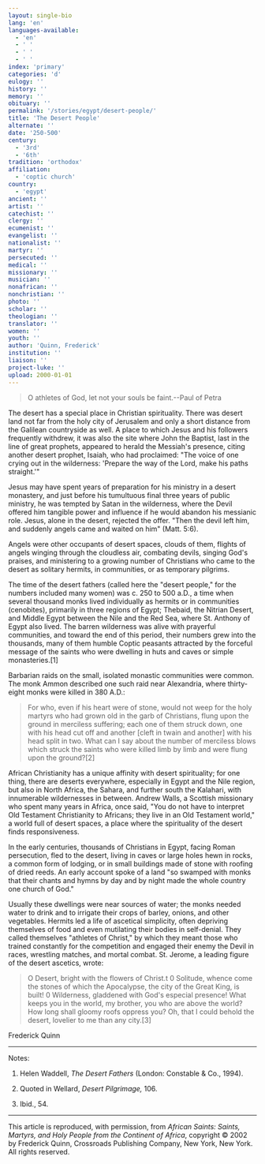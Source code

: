 ```yaml
---
layout: single-bio
lang: 'en'
languages-available:
  - 'en'
  - ' '
  - ' '
  - ' '
index: 'primary'
categories: 'd'
eulogy: ''
history: ''
memory: ''
obituary: ''
permalink: '/stories/egypt/desert-people/'
title: 'The Desert People'
alternate: ''
date: '250-500'
century:
  - '3rd'
  - '6th'
tradition: 'orthodox'
affiliation:
  - 'coptic church'
country:
  - 'egypt'
ancient: ''
artist: ''
catechist: ''
clergy: ''
ecumenist: ''
evangelist: ''
nationalist: ''
martyr: ''
persecuted: ''
medical: ''
missionary: ''
musician: ''
nonafrican: ''
nonchristian: ''
photo: ''
scholar: ''
theologian: ''
translator: ''
women: ''
youth: ''
author: 'Quinn, Frederick'
institution: ''
liaison: ''
project-luke: ''
upload: 2000-01-01
---
```



> O athletes of God, let not your souls be faint.--Paul of Petra

The desert has a special place in Christian spirituality. There was desert land not far from the holy city of Jerusalem and only a short distance from the Galilean countryside as well. A place to which Jesus and his followers frequently withdrew, it was also the site where John the Baptist, last in the line of great prophets, appeared to herald the Messiah's presence, citing another desert prophet, Isaiah, who had proclaimed: "The voice of one crying out in the wilderness: 'Prepare the way of the Lord, make his paths straight.'"

Jesus may have spent years of preparation for his ministry in a desert monastery, and just before his tumultuous final three years of public ministry, he was tempted by Satan in the wilderness, where the Devil offered him tangible power and influence if he would abandon his messianic role. Jesus, alone in the desert, rejected the offer. "Then the devil left him, and suddenly angels came and waited on him" (Matt. 5:6).

Angels were other occupants of desert spaces, clouds of them, flights of angels winging through the cloudless air, combating devils, singing God's praises, and ministering to a growing number of Christians who came to the desert as solitary hermits, in communities, or as temporary pilgrims.

The time of the desert fathers (called here the "desert people," for the numbers included many women) was c. 250 to 500 a.D., a time when several thousand monks lived individually as hermits or in communities (cenobites), primarily in three regions of Egypt; Thebaid, the Nitrian Desert, and Middle Egypt between the Nile and the Red Sea, where St. Anthony of Egypt also lived. The barren wilderness was alive with prayerful communities, and toward the end of this period, their numbers grew into the thousands, many of them humble Coptic peasants attracted by the forceful message of the saints who were dwelling in huts and caves or simple monasteries.[1]

Barbarian raids on the small, isolated monastic communities were common. The monk Ammon described one such raid near Alexandria, where thirty-eight monks were killed in 380 A.D.:

> For who, even if his heart were of stone, would not weep for the holy martyrs who had grown old in the garb of Christians, flung upon the ground in merciless suffering; each one of them struck down, one with his head cut off and another [cleft in twain and another] with his head split in two. What can I say about the number of merciless blows which struck the saints who were killed limb by limb and were flung upon the ground?[2]

African Christianity has a unique affinity with desert spirituality; for one thing, there are deserts everywhere, especially in Egypt and the Nile region, but also in North Africa, the Sahara, and further south the Kalahari, with innumerable wildernesses in between. Andrew Walls, a Scottish missionary who spent many years in Africa, once said, "You do not have to interpret Old Testament Christianity to Africans; they live in an Old Testament world," a world full of desert spaces, a place where the spirituality of the desert finds responsiveness.

In the early centuries, thousands of Christians in Egypt, facing Roman persecution, fled to the desert, living in caves or large holes hewn in rocks, a common form of lodging, or in small buildings made of stone with roofing of dried reeds. An early account spoke of a land "so swamped with monks that their chants and hymns by day and by night made the whole country one church of God."

Usually these dwellings were near sources of water; the monks needed water to drink and to irrigate their crops of barley, onions, and other vegetables. Hermits led a life of ascetical simplicity, often depriving themselves of food and even mutilating their bodies in self-denial. They called themselves "athletes of Christ," by which they meant those who trained constantly for the competition and engaged their enemy the Devil in races, wrestling matches, and mortal combat. St. Jerome, a leading figure of the desert ascetics, wrote:

> O Desert, bright with the flowers of Christ.t 0 Solitude, whence come the stones of which the Apocalypse, the city of the Great King, is built! 0 Wilderness, gladdened with God's especial presence! What keeps you in the world, my brother, you who are above the world? How long shall gloomy roofs oppress you? Oh, that I could behold the desert, lovelier to me than any city.[3]
> 
> 

Frederick Quinn

---

Notes:

1. Helen Waddell, *The Desert Fathers* (London: Constable &amp; Co., 1994).

2. Quoted in Wellard, *Desert Pilgrimage,* 106.

3. Ibid., 54.

---

This article is reproduced, with permission, from *African Saints: Saints, Martyrs, and Holy People from the Continent of Africa*, copyright &copy; 2002 by Frederick Quinn, Crossroads Publishing Company, New York, New York.  All rights reserved.